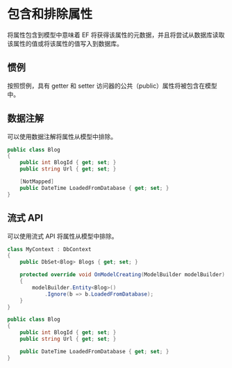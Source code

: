# 包含和排除属性

将属性包含到模型中意味着 EF 将获得该属性的元数据，并且将尝试从数据库读取该属性的值或将该属性的值写入到数据库。

## 惯例

按照惯例，具有 getter 和 setter 访问器的公共（public）属性将被包含在模型中。

## 数据注解

可以使用数据注解将属性从模型中排除。

```C#
public class Blog
{
    public int BlogId { get; set; }
    public string Url { get; set; }

    [NotMapped]
    public DateTime LoadedFromDatabase { get; set; }
}
```

## 流式 API

可以使用流式 API 将属性从模型中排除。

```C#
class MyContext : DbContext
{
    public DbSet<Blog> Blogs { get; set; }

    protected override void OnModelCreating(ModelBuilder modelBuilder)
    {
        modelBuilder.Entity<Blog>()
            .Ignore(b => b.LoadedFromDatabase);
    }
}

public class Blog
{
    public int BlogId { get; set; }
    public string Url { get; set; }

    public DateTime LoadedFromDatabase { get; set; }
}
```